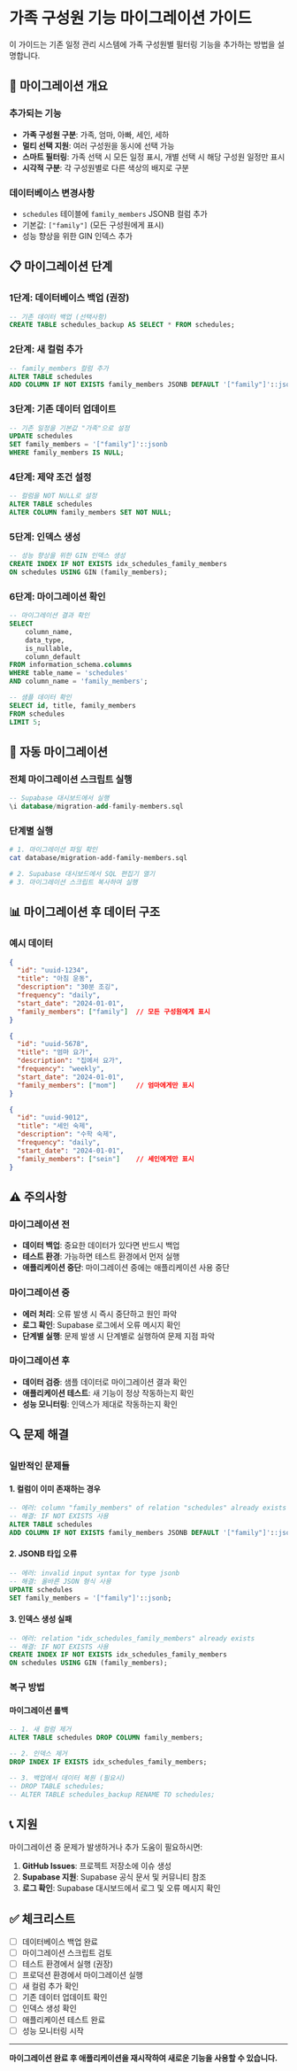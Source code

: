 # 가족 구성원 기능 마이그레이션 가이드

이 가이드는 기존 일정 관리 시스템에 가족 구성원별 필터링 기능을 추가하는 방법을 설명합니다.

## 🚀 마이그레이션 개요

### 추가되는 기능
- **가족 구성원 구분**: 가족, 엄마, 아빠, 세인, 세하
- **멀티 선택 지원**: 여러 구성원을 동시에 선택 가능
- **스마트 필터링**: 가족 선택 시 모든 일정 표시, 개별 선택 시 해당 구성원 일정만 표시
- **시각적 구분**: 각 구성원별로 다른 색상의 배지로 구분

### 데이터베이스 변경사항
- `schedules` 테이블에 `family_members` JSONB 컬럼 추가
- 기본값: `["family"]` (모든 구성원에게 표시)
- 성능 향상을 위한 GIN 인덱스 추가

## 📋 마이그레이션 단계

### 1단계: 데이터베이스 백업 (권장)
```sql
-- 기존 데이터 백업 (선택사항)
CREATE TABLE schedules_backup AS SELECT * FROM schedules;
```

### 2단계: 새 컬럼 추가
```sql
-- family_members 컬럼 추가
ALTER TABLE schedules 
ADD COLUMN IF NOT EXISTS family_members JSONB DEFAULT '["family"]'::jsonb;
```

### 3단계: 기존 데이터 업데이트
```sql
-- 기존 일정을 기본값 "가족"으로 설정
UPDATE schedules 
SET family_members = '["family"]'::jsonb 
WHERE family_members IS NULL;
```

### 4단계: 제약 조건 설정
```sql
-- 컬럼을 NOT NULL로 설정
ALTER TABLE schedules 
ALTER COLUMN family_members SET NOT NULL;
```

### 5단계: 인덱스 생성
```sql
-- 성능 향상을 위한 GIN 인덱스 생성
CREATE INDEX IF NOT EXISTS idx_schedules_family_members 
ON schedules USING GIN (family_members);
```

### 6단계: 마이그레이션 확인
```sql
-- 마이그레이션 결과 확인
SELECT 
    column_name, 
    data_type, 
    is_nullable, 
    column_default
FROM information_schema.columns 
WHERE table_name = 'schedules' 
AND column_name = 'family_members';

-- 샘플 데이터 확인
SELECT id, title, family_members 
FROM schedules 
LIMIT 5;
```

## 🔧 자동 마이그레이션

### 전체 마이그레이션 스크립트 실행
```sql
-- Supabase 대시보드에서 실행
\i database/migration-add-family-members.sql
```

### 단계별 실행
```bash
# 1. 마이그레이션 파일 확인
cat database/migration-add-family-members.sql

# 2. Supabase 대시보드에서 SQL 편집기 열기
# 3. 마이그레이션 스크립트 복사하여 실행
```

## 📊 마이그레이션 후 데이터 구조

### 예시 데이터
```json
{
  "id": "uuid-1234",
  "title": "아침 운동",
  "description": "30분 조깅",
  "frequency": "daily",
  "start_date": "2024-01-01",
  "family_members": ["family"]  // 모든 구성원에게 표시
}

{
  "id": "uuid-5678", 
  "title": "엄마 요가",
  "description": "집에서 요가",
  "frequency": "weekly",
  "start_date": "2024-01-01",
  "family_members": ["mom"]     // 엄마에게만 표시
}

{
  "id": "uuid-9012",
  "title": "세인 숙제",
  "description": "수학 숙제",
  "frequency": "daily",
  "start_date": "2024-01-01",
  "family_members": ["sein"]    // 세인에게만 표시
}
```

## ⚠️ 주의사항

### 마이그레이션 전
- **데이터 백업**: 중요한 데이터가 있다면 반드시 백업
- **테스트 환경**: 가능하면 테스트 환경에서 먼저 실행
- **애플리케이션 중단**: 마이그레이션 중에는 애플리케이션 사용 중단

### 마이그레이션 중
- **에러 처리**: 오류 발생 시 즉시 중단하고 원인 파악
- **로그 확인**: Supabase 로그에서 오류 메시지 확인
- **단계별 실행**: 문제 발생 시 단계별로 실행하여 문제 지점 파악

### 마이그레이션 후
- **데이터 검증**: 샘플 데이터로 마이그레이션 결과 확인
- **애플리케이션 테스트**: 새 기능이 정상 작동하는지 확인
- **성능 모니터링**: 인덱스가 제대로 작동하는지 확인

## 🔍 문제 해결

### 일반적인 문제들

#### 1. 컬럼이 이미 존재하는 경우
```sql
-- 에러: column "family_members" of relation "schedules" already exists
-- 해결: IF NOT EXISTS 사용
ALTER TABLE schedules 
ADD COLUMN IF NOT EXISTS family_members JSONB DEFAULT '["family"]'::jsonb;
```

#### 2. JSONB 타입 오류
```sql
-- 에러: invalid input syntax for type jsonb
-- 해결: 올바른 JSON 형식 사용
UPDATE schedules 
SET family_members = '["family"]'::jsonb;
```

#### 3. 인덱스 생성 실패
```sql
-- 에러: relation "idx_schedules_family_members" already exists
-- 해결: IF NOT EXISTS 사용
CREATE INDEX IF NOT EXISTS idx_schedules_family_members 
ON schedules USING GIN (family_members);
```

### 복구 방법

#### 마이그레이션 롤백
```sql
-- 1. 새 컬럼 제거
ALTER TABLE schedules DROP COLUMN family_members;

-- 2. 인덱스 제거
DROP INDEX IF EXISTS idx_schedules_family_members;

-- 3. 백업에서 데이터 복원 (필요시)
-- DROP TABLE schedules;
-- ALTER TABLE schedules_backup RENAME TO schedules;
```

## 📞 지원

마이그레이션 중 문제가 발생하거나 추가 도움이 필요하시면:

1. **GitHub Issues**: 프로젝트 저장소에 이슈 생성
2. **Supabase 지원**: Supabase 공식 문서 및 커뮤니티 참조
3. **로그 확인**: Supabase 대시보드에서 로그 및 오류 메시지 확인

## ✅ 체크리스트

- [ ] 데이터베이스 백업 완료
- [ ] 마이그레이션 스크립트 검토
- [ ] 테스트 환경에서 실행 (권장)
- [ ] 프로덕션 환경에서 마이그레이션 실행
- [ ] 새 컬럼 추가 확인
- [ ] 기존 데이터 업데이트 확인
- [ ] 인덱스 생성 확인
- [ ] 애플리케이션 테스트 완료
- [ ] 성능 모니터링 시작

---

**마이그레이션 완료 후 애플리케이션을 재시작하여 새로운 기능을 사용할 수 있습니다.**

